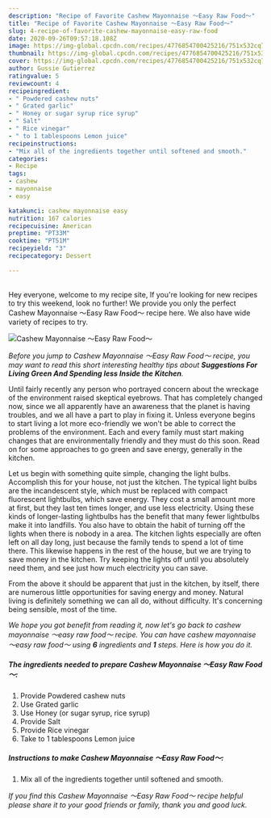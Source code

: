 ```yaml
---
description: "Recipe of Favorite Cashew Mayonnaise ～Easy Raw Food～"
title: "Recipe of Favorite Cashew Mayonnaise ～Easy Raw Food～"
slug: 4-recipe-of-favorite-cashew-mayonnaise-easy-raw-food
date: 2020-09-26T09:57:18.108Z
image: https://img-global.cpcdn.com/recipes/4776854700425216/751x532cq70/cashew-mayonnaise-～easy-raw-food～-recipe-main-photo.jpg
thumbnail: https://img-global.cpcdn.com/recipes/4776854700425216/751x532cq70/cashew-mayonnaise-～easy-raw-food～-recipe-main-photo.jpg
cover: https://img-global.cpcdn.com/recipes/4776854700425216/751x532cq70/cashew-mayonnaise-～easy-raw-food～-recipe-main-photo.jpg
author: Gussie Gutierrez
ratingvalue: 5
reviewcount: 4
recipeingredient:
- " Powdered cashew nuts"
- " Grated garlic"
- " Honey or sugar syrup rice syrup"
- " Salt"
- " Rice vinegar"
- " to 1 tablespoons Lemon juice"
recipeinstructions:
- "Mix all of the ingredients together until softened and smooth."
categories:
- Recipe
tags:
- cashew
- mayonnaise
- easy

katakunci: cashew mayonnaise easy 
nutrition: 167 calories
recipecuisine: American
preptime: "PT33M"
cooktime: "PT51M"
recipeyield: "3"
recipecategory: Dessert

---
```

<br>
Hey everyone, welcome to my recipe site, If you're looking for new recipes to try this weekend, look no further! We provide you only the perfect Cashew Mayonnaise ～Easy Raw Food～ recipe here. We also have wide variety of recipes to try.
<br>


![Cashew Mayonnaise ～Easy Raw Food～](https://img-global.cpcdn.com/recipes/4776854700425216/751x532cq70/cashew-mayonnaise-～easy-raw-food～-recipe-main-photo.jpg)

<i>Before you jump to Cashew Mayonnaise ～Easy Raw Food～ recipe, you may want to read this short interesting healthy tips about 
<strong>Suggestions For Living Green And Spending less Inside the Kitchen</strong>.</i>
</br>

Until fairly recently any person who portrayed concern about the wreckage of the environment raised skeptical eyebrows. That has completely changed now, since we all apparently have an awareness that the planet is having troubles, and we all have a part to play in fixing it. Unless everyone begins to start living a lot more eco-friendly we won't be able to correct the problems of the environment. Each and every family must start making changes that are environmentally friendly and they must do this soon. Read on for some approaches to go green and save energy, generally in the kitchen.

Let us begin with something quite simple, changing the light bulbs. Accomplish this for your house, not just the kitchen. The typical light bulbs are the incandescent style, which must be replaced with compact fluorescent lightbulbs, which save energy. They cost a small amount more at first, but they last ten times longer, and use less electricity. Using these kinds of longer-lasting lightbulbs has the benefit that many fewer lightbulbs make it into landfills. You also have to obtain the habit of turning off the lights when there is nobody in a area. The kitchen lights especially are often left on all day long, just because the family tends to spend a lot of time there. This likewise happens in the rest of the house, but we are trying to save money in the kitchen. Try keeping the lights off until you absolutely need them, and see just how much electricity you can save.

From the above it should be apparent that just in the kitchen, by itself, there are numerous little opportunities for saving energy and money. Natural living is definitely something we can all do, without difficulty. It's concerning being sensible, most of the time.


<i>We hope you got benefit from reading it, now let's go back to cashew mayonnaise ～easy raw food～ recipe. You can have cashew mayonnaise ～easy raw food～ using <strong>6</strong> ingredients and <strong>1</strong> steps. Here is how you do it.
</i>

##### The ingredients needed to prepare Cashew Mayonnaise ～Easy Raw Food～:

1. Provide  Powdered cashew nuts
1. Use  Grated garlic
1. Use  Honey (or sugar syrup, rice syrup)
1. Provide  Salt
1. Provide  Rice vinegar
1. Take  to 1 tablespoons Lemon juice


##### Instructions to make Cashew Mayonnaise ～Easy Raw Food～:

1. Mix all of the ingredients together until softened and smooth.


<i>If you find this Cashew Mayonnaise ～Easy Raw Food～ recipe helpful please share it to your good friends or family, thank you and good luck.</i>

